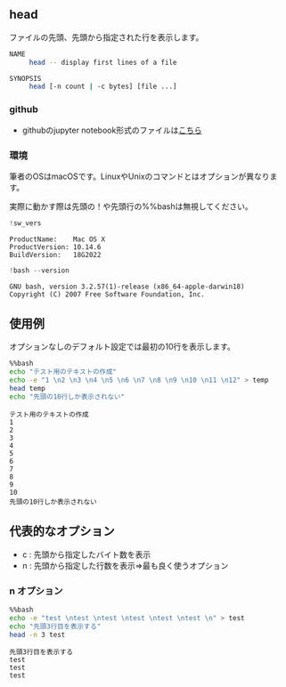 
## head
ファイルの先頭、先頭から指定された行を表示します。

```bash
NAME
     head -- display first lines of a file

SYNOPSIS
     head [-n count | -c bytes] [file ...]
```

### github
- githubのjupyter notebook形式のファイルは[こちら](https://github.com/hiroshi0530/wa-src/blob/master/article/library/bash/template/template_nb.ipynb)

### 環境
筆者のOSはmacOSです。LinuxやUnixのコマンドとはオプションが異なります。

実際に動かす際は先頭の！や先頭行の%%bashは無視してください。


```python
!sw_vers
```

    ProductName:	Mac OS X
    ProductVersion:	10.14.6
    BuildVersion:	18G2022



```python
!bash --version
```

    GNU bash, version 3.2.57(1)-release (x86_64-apple-darwin18)
    Copyright (C) 2007 Free Software Foundation, Inc.


## 使用例

オプションなしのデフォルト設定では最初の10行を表示します。


```bash
%%bash
echo "テスト用のテキストの作成"
echo -e "1 \n2 \n3 \n4 \n5 \n6 \n7 \n8 \n9 \n10 \n11 \n12" > temp
head temp
echo "先頭の10行しか表示されない"
```

    テスト用のテキストの作成
    1 
    2 
    3 
    4 
    5 
    6 
    7 
    8 
    9 
    10 
    先頭の10行しか表示されない


## 代表的なオプション
- c : 先頭から指定したバイト数を表示
- n : 先頭から指定した行数を表示⇒最も良く使うオプション

### n オプション


```bash
%%bash
echo -e "test \ntest \ntest \ntest \ntest \ntest \n" > test
echo "先頭3行目を表示する"
head -n 3 test
```

    先頭3行目を表示する
    test 
    test 
    test 

